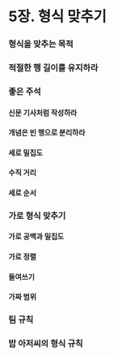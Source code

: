 # 5장. 형식 맞추기

### 형식을 맞추는 목적

### 적절한 행 길이를 유지하라

### 좋은 주석

#### 신문 기사처럼 작성하라

#### 개념은 빈 행으로 분리하라

#### 세로 밀집도

#### 수직 거리

#### 세로 순서

### 가로 형식 맞추기

#### 가로 공백과 밀집도

#### 가로 정렬

#### 들여쓰기

#### 가짜 범위

### 팀 규칙

### 밥 아저씨의 형식 규칙
